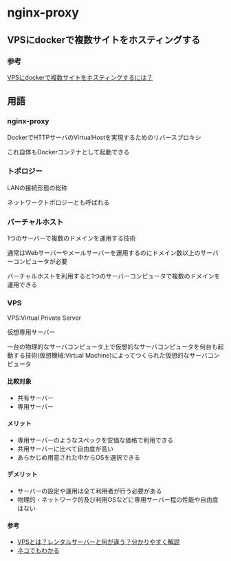# nginx-proxy

## VPSにdockerで複数サイトをホスティングする

### 参考
[VPSにdockerで複数サイトをホスティングするには？](https://suin.io/561)


## 用語

### nginx-proxy
DockerでHTTPサーバのVirtualHostを実現するためのリバースプロキシ

これ自体もDockerコンテナとして起動できる


### トポロジー
LANの接続形態の総称

ネットワークトポロジーとも呼ばれる


### バーチャルホスト
1つのサーバーで複数のドメインを運用する技術

通常はWebサーバーやメールサーバーを運用するのにドメイン数以上のサーバーコンピュータが必要

バーチャルホストを利用すると1つのサーバーコンピュータで複数のドメインを運用できる


### VPS
VPS:Virtual Private Server

仮想専用サーバー

一台の物理的なサーバコンピュータ上で仮想的なサーバコンピュータを何台も起動する技術(仮想機械:Virtual Machine)によってつくられた仮想的なサーバコンピュータ

#### 比較対象
- 共有サーバー
- 専用サーバー


#### メリット
- 専用サーバーのようなスペックを安価な価格で利用できる
- 共用サーバーに比べて自由度が高い
- あらかじめ用意された中からOSを選択できる

#### デメリット
- サーバーの設定や運用は全て利用者が行う必要がある
- 物理的・ネットワーク的及び利用OSなどに専用サーバー程の性能や自由度はない

#### 参考
- [VPSとは？レンタルサーバーと何が違う？分かりやすく解説](https://www.kagoya.jp/howto/rentalserver/basic-02/)
- [ネコでもわかる](https://knowledge.sakura.ad.jp/7938/?_ga=2.237236678.773326240.1539258508-608870505.1536479564)
